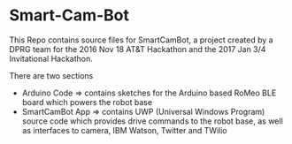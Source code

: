 # Smart-Cam-Bot
This Repo contains source files for SmartCamBot, a project created by a DPRG team for the 2016 Nov 18 AT&T Hackathon and the 2017 Jan 3/4 Invitational Hackathon.

There are two sections
- Arduino Code => contains sketches for the Arduino based RoMeo BLE board which powers the robot base
- SmartCamBot App => contains UWP (Universal Windows Program) source code which provides drive commands to the robot base, as well as interfaces to camera, IBM Watson, Twitter and TWilio


